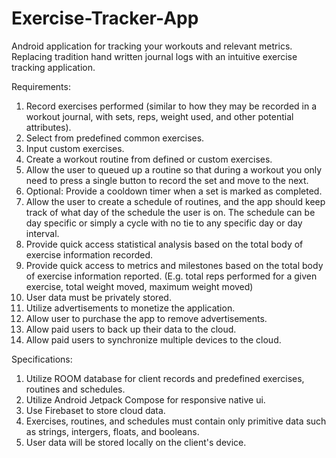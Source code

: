 # Exercise-Tracker-App
 Android application for tracking your workouts and relevant metrics. Replacing tradition hand written journal logs with an intuitive exercise tracking application. 

 Requirements:
 
 1. Record exercises performed (similar to how they may be recorded in a workout journal, with sets, reps, weight used, and other potential attributes).
 2. Select from predefined common exercises.
 3. Input custom exercises.
 4. Create a workout routine from defined or custom exercises.
 5. Allow the user to queued up a routine so that during a workout you only need to press a single button to record the set and move to the next.
 6. Optional: Provide a cooldown timer when a set is marked as completed.
 7. Allow the user to create a schedule of routines, and the app should keep track of what day of the schedule the user is on.
    The schedule can be day specific or simply a cycle with no tie to any specific day or day interval.
 8. Provide quick access statistical analysis based on the total body of exercise information recorded.
 9. Provide quick access to metrics and milestones based on the total body of exercise information reported. (E.g. total reps performed for a given exercise, total weight moved, maximum weight moved)
 10. User data must be privately stored.
 11. Utilize advertisements to monetize the application.
 12. Allow user to purchase the app to remove advertisements.
 13. Allow paid users to back up their data to the cloud.
 14. Allow paid users to synchronize multiple devices to the cloud.

Specifications:

1. Utilize ROOM database for client records and predefined exercises, routines and schedules.
2. Utilize Android Jetpack Compose for responsive native ui.
3. Use Firebaset to store cloud data.
4. Exercises, routines, and schedules must contain only primitive data such as strings, intergers, floats, and booleans.
5. User data will be stored locally on the client's device.


    
    
